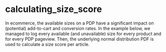 # calculating_size_score

In ecommerce, the available sizes on a PDP have a significant impact on (potential) add-to-cart and conversion rates. In the example below, we managed to log every available (and unavailable) size for every product and for every PDP pageview. Then, the underlying normal distribution PDF is used to calculate a size score per article.
